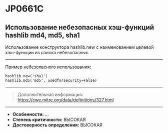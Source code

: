 # JP0661C
## Использование небезопасных хэш-функций hashlib md4, md5, sha1
Использование конструктора hashlib.new с наименованием целевой хэш-функции
из списка небезопасных.


---
Пример небезопасного использования:
```
hashlib.new('sha1')
hashlib.md5('md5', usedforsecurity=False)
```
---
> Дополнительная информация:
> <https://cwe.mitre.org/data/definitions/327.html>
---
* __Особенности:__ ...
* __Степень критичности:__ ВЫСОКАЯ
* __Достоверность определения:__ ВЫСОКАЯ
